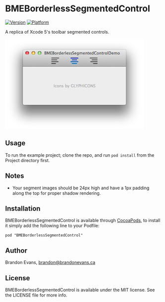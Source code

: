 # BMEBorderlessSegmentedControl

[![Version](http://cocoapod-badges.herokuapp.com/v/BMEBorderlessSegmentedControl/badge.png)](http://cocoadocs.org/docsets/BMEBorderlessSegmentedControl)
[![Platform](http://cocoapod-badges.herokuapp.com/p/BMEBorderlessSegmentedControl/badge.png)](http://cocoadocs.org/docsets/BMEBorderlessSegmentedControl)

A replica of Xcode 5's toolbar segmented controls.

![](preview.png)

## Usage

To run the example project; clone the repo, and run `pod install` from the Project directory first.

## Notes

- Your segment images should be 24px high and have a 1px padding along the top for proper shadow rendering.

## Installation

BMEBorderlessSegmentedControl is available through [CocoaPods](http://cocoapods.org), to install
it simply add the following line to your Podfile:

    pod "BMEBorderlessSegmentedControl"

## Author

Brandon Evans, brandon@brandonevans.ca

## License

BMEBorderlessSegmentedControl is available under the MIT license. See the LICENSE file for more info.

